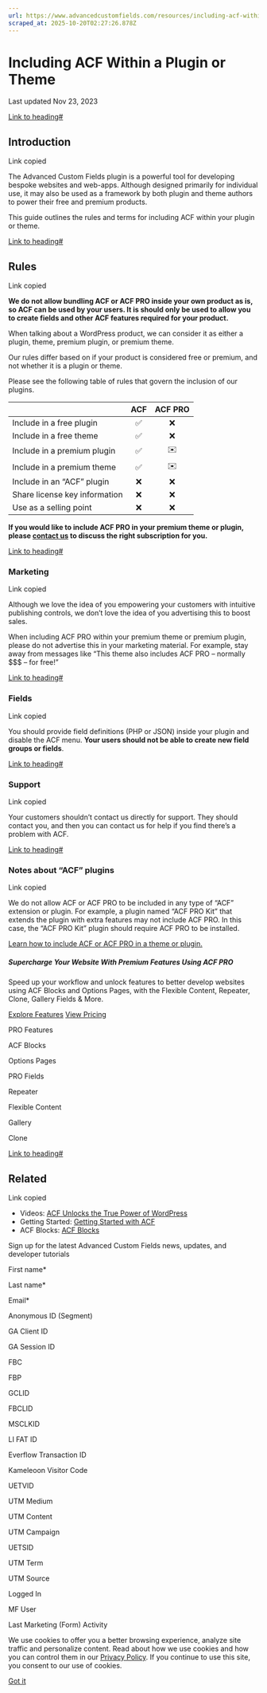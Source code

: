 ```yaml
---
url: https://www.advancedcustomfields.com/resources/including-acf-within-a-plugin-or-theme
scraped_at: 2025-10-20T02:27:26.878Z
---
```


# Including ACF Within a Plugin or Theme

Last updated Nov 23, 2023

[Link to heading#](https://www.advancedcustomfields.com/resources/including-acf-within-a-plugin-or-theme/#introduction)

## Introduction

Link copied

The Advanced Custom Fields plugin is a powerful tool for developing bespoke websites and web-apps. Although designed primarily for individual use, it may also be used as a framework by both plugin and theme authors to power their free and premium products.

This guide outlines the rules and terms for including ACF within your plugin or theme.

[Link to heading#](https://www.advancedcustomfields.com/resources/including-acf-within-a-plugin-or-theme/#rules)

## Rules

Link copied

**We do not allow bundling ACF or ACF PRO inside your own product as is, so ACF can be used by your users. It is should only be used to allow you to create fields and other ACF features required for your product.**

When talking about a WordPress product, we can consider it as either a plugin, theme, premium plugin, or premium theme.

Our rules differ based on if your product is considered free or premium, and not whether it is a plugin or theme.

Please see the following table of rules that govern the inclusion of our plugins.

|  | ACF | ACF PRO |
| --- | :-: | :-: |
| Include in a free plugin | ✅ | ❌ |
| Include in a free theme | ✅ | ❌ |
| Include in a premium plugin | ✅ | ✉️ |
| Include in a premium theme | ✅ | ✉️ |
| Include in an “ACF” plugin | ❌ | ❌ |
| Share license key information | ❌ | ❌ |
| Use as a selling point | ❌ | ❌ |

**If you would like to include ACF PRO in your premium theme or plugin, please [contact us](https://advancedcustomfields.com/contact/) to discuss the right subscription for you.**

[Link to heading#](https://www.advancedcustomfields.com/resources/including-acf-within-a-plugin-or-theme/#marketing)

### Marketing

Link copied

Although we love the idea of you empowering your customers with intuitive publishing controls, we don’t love the idea of you advertising this to boost sales.

When including ACF PRO within your premium theme or premium plugin, please do not advertise this in your marketing material. For example, stay away from messages like “This theme also includes ACF PRO – normally $$$ – for free!”

[Link to heading#](https://www.advancedcustomfields.com/resources/including-acf-within-a-plugin-or-theme/#fields)

### Fields

Link copied

You should provide field definitions (PHP or JSON) inside your plugin and disable the ACF menu. **Your users should not be able to create new field groups or fields**.

[Link to heading#](https://www.advancedcustomfields.com/resources/including-acf-within-a-plugin-or-theme/#support)

### Support

Link copied

Your customers shouldn’t contact us directly for support. They should contact you, and then you can contact us for help if you find there’s a problem with ACF.

[Link to heading#](https://www.advancedcustomfields.com/resources/including-acf-within-a-plugin-or-theme/#notes-about-acf-plugins)

### Notes about “ACF” plugins

Link copied

We do not allow ACF or ACF PRO to be included in any type of “ACF” extension or plugin. For example, a plugin named “ACF PRO Kit” that extends the plugin with extra features may not include ACF PRO. In this case, the “ACF PRO Kit” plugin should require ACF PRO to be installed.

[Learn how to include ACF or ACF PRO in a theme or plugin.](https://www.advancedcustomfields.com/resources/how-to-include-acf-in-a-plugin-or-theme/)

##### Supercharge Your Website With Premium Features Using ACF PRO

Speed up your workflow and unlock features to better develop websites using ACF Blocks and Options Pages, with the Flexible Content, Repeater,
Clone, Gallery Fields & More.


[Explore Features](https://www.advancedcustomfields.com/pro/) [View Pricing](https://www.advancedcustomfields.com/pro/#pricing-table/)

PRO Features

ACF Blocks

Options Pages

PRO Fields

Repeater

Flexible Content

Gallery

Clone

[Link to heading#](https://www.advancedcustomfields.com/resources/including-acf-within-a-plugin-or-theme/#related)

## Related

Link copied

- Videos: [ACF Unlocks the True Power of WordPress](https://www.advancedcustomfields.com/resources/acf-unlocks-the-true-power-of-wordpress/)
- Getting Started: [Getting Started with ACF](https://www.advancedcustomfields.com/resources/getting-started-with-acf/)
- ACF Blocks: [ACF Blocks](https://www.advancedcustomfields.com/resources/blocks/)

Sign up for the latest Advanced Custom Fields news, updates, and developer tutorials

First name\*

Last name\*

Email\*

Anonymous ID (Segment)

GA Client ID

GA Session ID

FBC

FBP

GCLID

FBCLID

MSCLKID

LI FAT ID

Everflow Transaction ID

Kameleoon Visitor Code

UETVID

UTM Medium

UTM Content

UTM Campaign

UETSID

UTM Term

UTM Source

Logged In

MF User

Last Marketing (Form) Activity

We use cookies to offer you a better browsing experience, analyze site traffic and personalize content. Read about how we use cookies and how you can control them in our [Privacy Policy](https://wpengine.com/legal/privacy/). If you continue to use this site, you consent to our use of cookies.

[Got it](https://www.advancedcustomfields.com/resources/including-acf-within-a-plugin-or-theme/#)